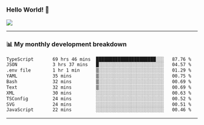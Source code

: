 ### Hello World! 👋

<a>
  <img align="center" src="https://github-readme-stats.vercel.app/api?username=megatunger&count_private=true&include_all_commits=true&bg_color=30,56CCF2,2F80ED&title_color=fff&text_color=fff" />
</a>

------
### 📊 My monthly development breakdown

<!--START_SECTION:waka-->

```txt
TypeScript       69 hrs 46 mins  ██████████████████████░░░   87.76 %
JSON             3 hrs 37 mins   █░░░░░░░░░░░░░░░░░░░░░░░░   04.57 %
.env file        1 hr 1 min      ▒░░░░░░░░░░░░░░░░░░░░░░░░   01.29 %
YAML             35 mins         ▒░░░░░░░░░░░░░░░░░░░░░░░░   00.75 %
Bash             32 mins         ▒░░░░░░░░░░░░░░░░░░░░░░░░   00.69 %
Text             32 mins         ▒░░░░░░░░░░░░░░░░░░░░░░░░   00.69 %
XML              30 mins         ░░░░░░░░░░░░░░░░░░░░░░░░░   00.63 %
TSConfig         24 mins         ░░░░░░░░░░░░░░░░░░░░░░░░░   00.52 %
SVG              24 mins         ░░░░░░░░░░░░░░░░░░░░░░░░░   00.51 %
JavaScript       22 mins         ░░░░░░░░░░░░░░░░░░░░░░░░░   00.46 %
```

<!--END_SECTION:waka-->

------
